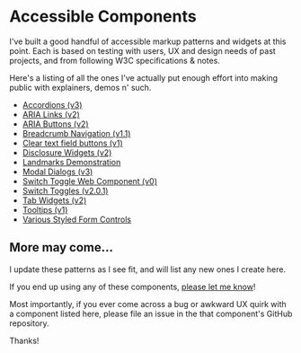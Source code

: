 # Accessible Components  
I've built a good handful of accessible markup patterns and widgets at this point. Each is based on testing with users, UX and design needs of past projects, and from following W3C specifications & notes. 

Here's a listing of all the ones I've actually put enough effort into making public with explainers, demos n' such.

* [Accordions (v3)](https://github.com/scottaohara/accessible_accordions)  
* [ARIA Links (v2)](https://github.com/scottaohara/aria-links)   
* [ARIA Buttons (v2)](https://github.com/scottaohara/a11y_button)   
* [Breadcrumb Navigation (v1.1)](https://github.com/scottaohara/a11y_breadcrumbs)  
* [Clear text field buttons (v1)](https://github.com/scottaohara/clear-text-field-button)
* [Disclosure Widgets (v2)](https://github.com/scottaohara/aria_disclosure_widget)  
* [Landmarks Demonstration](https://github.com/scottaohara/landmarks_demo)
* [Modal Dialogs (v3)](https://github.com/scottaohara/accessible_modal_window)
* [Switch Toggle Web Component (v0)](https://github.com/scottaohara/a11y_switch_web_component)
* [Switch Toggles (v2.0.1)](https://github.com/scottaohara/aria-switch-button)  
* [Tab Widgets (v2)](https://github.com/scottaohara/a11y_tab_widget)
* [Tooltips (v1)](https://github.com/scottaohara/a11y_tooltips) 
* [Various Styled Form Controls](https://github.com/scottaohara/a11y_styled_form_controls) 


## More may come...
I update these patterns as I see fit, and will list any new ones I create here.

If you end up using any of these components, [please let me know](https://twitter.com/scottohara)!  

Most importantly, if you ever come across a bug or awkward UX quirk with a component listed here, please file an issue in the that component's GitHub repository.  

Thanks!
